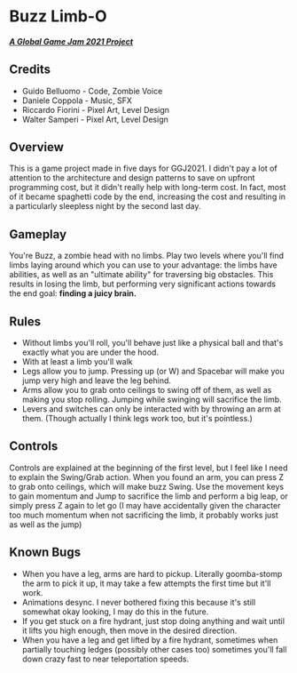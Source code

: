 # Buzz Limb-O
##### [A Global Game Jam 2021 Project](https://globalgamejam.org/2021/games/buzz-limb-o-3)

## Credits
* Guido Belluomo - Code, Zombie Voice
* Daniele Coppola - Music, SFX
* Riccardo Fiorini - Pixel Art, Level Design
* Walter Samperi - Pixel Art, Level Design

## Overview
This is a game project made in five days for GGJ2021. I didn't pay a lot of attention to the architecture and design patterns to save on upfront programming cost, but it didn't really help with long-term cost. In fact, most of it became spaghetti code by the end, increasing the cost and resulting in a particularly sleepless night by the second last day.

## Gameplay
You're Buzz, a zombie head with no limbs. Play two levels where you'll find limbs laying around which you can use to your advantage: the limbs have abilities, as well as an "ultimate ability" for traversing big obstacles. This results in losing the limb, but performing very significant actions towards the end goal: **finding a juicy brain.**

## Rules
* Without limbs you'll roll, you'll behave just like a physical ball and that's exactly what you are under the hood.
* With at least a limb you'll walk
* Legs allow you to jump. Pressing up (or W) and Spacebar will make you jump very high and leave the leg behind.
* Arms allow you to grab onto ceilings to swing off of them, as well as making you stop rolling. Jumping while swinging will sacrifice the limb.
* Levers and switches can only be interacted with by throwing an arm at them. (Though actually I think legs work too, but it's pointless.)

## Controls
Controls are explained at the beginning of the first level, but I feel like I need to explain the Swing/Grab action. When you found an arm, you can press Z to grab onto ceilings, which will make buzz Swing. Use the movement keys to gain momentum and Jump to sacrifice the limb and perform a big leap, or simply press Z again to let go (I may have accidentally given the character too much momentum when not sacrificing the limb, it probably works just as well as the jump)

## Known Bugs
* When you have a leg, arms are hard to pickup. Literally goomba-stomp the arm to pick it up, it may take a few attempts the first time but it'll work.
* Animations desync. I never bothered fixing this because it's still somewhat okay looking, I may do this in the future.
* If you get stuck on a fire hydrant, just stop doing anything and wait until it lifts you high enough, then move in the desired direction.
* When you have a leg and get lifted by a fire hydrant, sometimes when partially touching ledges (possibly other cases too) sometimes you'll fall down crazy fast to near teleportation speeds.

